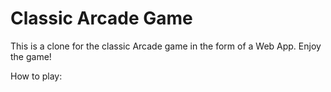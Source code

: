 # Classic Arcade Game

This is a clone for the classic Arcade game in the form of a Web App. Enjoy the game!

How to play:
